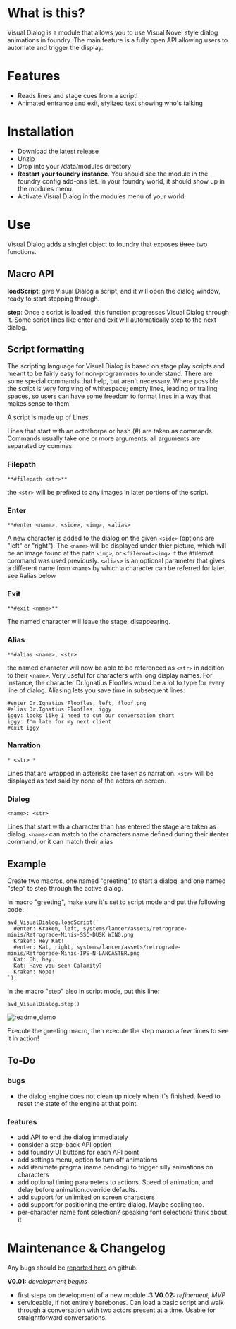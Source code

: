 
# What is this? 
Visual Dialog is a module that allows you to use Visual Novel style dialog animations in foundry. The main feature is a fully open API allowing users to automate and trigger the display. 

# Features
 * Reads lines and stage cues from a script!
 * Animated entrance and exit, stylized text showing who's talking

# Installation
* Download the latest release
* Unzip
* Drop into your /data/modules directory
* **Restart your foundry instance**. You should see the module in the foundry config add-ons list. In your foundry world, it should show up in the modules menu.
* Activate Visual DIalog in the modules menu of your world

# Use
Visual Dialog adds a singlet object to foundry that exposes ~~three~~ two functions. 
 
## Macro API
**loadScript**: give Visual Dialog a script, and it will open the dialog window, ready to start stepping through.

**step**: Once a script is loaded, this function progresses Visual Dialog through it. Some script lines like enter and exit will automatically step to the next dialog.

## Script formatting
The scripting language for Visual Dialog is based on stage play scripts and meant to be fairly easy for non-programmers to understand. There are some special commands that help, but aren't necessary. Where possible the script is very forgiving of whitespace; empty lines, leading or trailing spaces, so users can have some freedom to format lines in a way that makes sense to them. 

A script is made up of Lines. 

Lines that start with an octothorpe or hash (#) are taken as commands. Commands usually take one or more arguments. all arguments are separated by commas.  

### Filepath

    **#filepath <str>** 
the `<str>` will be prefixed to any images in later portions of the script. 

### Enter

    **#enter <name>, <side>, <img>, <alias>
A new character is added to the dialog on the given `<side>` (options are "left" or "right"). The `<name>` will be displayed under thier picture, which will be an image found at the path `<img>`, or `<fileroot><img>` if the #fileroot command was used previously. `<alias>` is an optional parameter that gives a different name from `<name>` by which a character can be referred for later, see #alias below

### Exit

    **#exit <name>**
The named character will leave the stage, disappearing. 

### Alias

    **#alias <name>, <str>
the named character will now be able to be referenced as `<str>` in addition to their `<name>`. Very useful for characters with long display names. For instance, the character Dr.Ignatius Floofles would be a lot to type for every line of dialog. Aliasing lets you save time in subsequent lines:

    #enter Dr.Ignatius Floofles, left, floof.png
    #alias Dr.Ignatius Floofles, iggy
    iggy: looks like I need to cut our conversation short
    iggy: I'm late for my next client
    #exit iggy

### Narration

    * <str> *
Lines that are wrapped in asterisks are taken as narration. `<str>` will be displayed as text said by none of the actors on screen. 

### Dialog

    <name>: <str>
Lines that start with a character than has entered the stage are taken as dialog. `<name>` can match to the characters name defined during their #enter command, or it can match their alias

## Example
Create two macros, one named "greeting" to start a dialog, and one named "step" to step through the active dialog.

In macro "greeting", make sure it's set to script mode and put the following code: 

    avd_VisualDialog.loadScript(`
      #enter: Kraken, left, systems/lancer/assets/retrograde-minis/Retrograde-Minis-SSC-DUSK WING.png
      Kraken: Hey Kat!
      #enter: Kat, right, systems/lancer/assets/retrograde-minis/Retrograde-Minis-IPS-N-LANCASTER.png
      Kat: Oh, hey.
      Kat: Have you seen Calamity? 
      Kraken: Nope!
    `);

In the macro "step" also in script mode, put this line:

    avd_VisualDialog.step()

![readme_demo](https://github.com/user-attachments/assets/fadfdc21-e772-44f5-ad3d-ef69169f864c)

Execute the greeting macro, then execute the step macro a few times to see it in action!

## To-Do
### bugs
 * the dialog engine does not clean up nicely when it's finished. Need to reset the state of the engine at that point. 
### features 
 * add API to end the dialog immediately
 * consider a step-back API option
 * add foundry UI buttons for each API point
 * add settings menu, option to turn off animations
 * add #animate pragma (name pending) to trigger silly animations on characters
 * add optional timing parameters to actions. Speed of animation, and delay before animation.override defaults.
 * add support for unlimited on screen characters
 * add support for positioning the entire dialog. Maybe scaling too. 
 * per-character name font selection? speaking font selection? think about it

# Maintenance & Changelog
Any bugs should be [reported here](https://github.com/hiddenkrypt/visual-dialog/issues) on github.

**V0.01:** *development begins* 
- first steps on development of a new module :3
**V0.02:** *refinement, MVP* 
- serviceable, if not entirely barebones. Can load a basic script and walk through a conversation with two actors present at a time. Usable for straightforward conversations.
